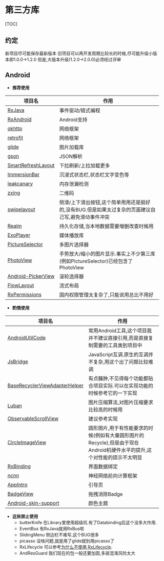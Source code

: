 # 第三方库
[TOC]
## 约定
新项目尽可能保存最新版本
旧项目可以再开发周期比较长的时候,尽可能升级小版本即1.0.0->1.2.0
但是,大版本升级(1.2.0->2.0.0)必须经过评审
## Android
- **推荐使用**

| 项目名 | 作用 |
| ------ | ------ |
|[RxJava](https://github.com/ReactiveX/RxJava)| 事件驱动/链式编程|
|[RxAndroid](https://github.com/ReactiveX/RxAndroid)|Android支持|
|[okhttp](https://github.com/square/okhttp)|网络框架|
|[retrofit](https://github.com/square/retrofit)|网络框架|
|[glide](https://github.com/bumptech/glide)|图片加载库|
|[gson](https://github.com/google/gson)|JSON解析|
|[SmartRefreshLayout](https://github.com/scwang90/SmartRefreshLayout)|下拉刷新/上拉加载更多|
|[ImmersionBar](https://github.com/gyf-dev/ImmersionBar)|沉浸式状态栏,状态栏文字变色等|
|[leakcanary](https://github.com/square/leakcanary)|内存泄漏检测|
|[zxing](https://github.com/zxing/zxing)|二维码|
|[swipelayout](https://github.com/daimajia/AndroidSwipeLayout)|侧滑/上下滑出按钮,这个简单用用还是挺好的,没有BUG.但是如果太过复杂的页面建议自己写,避免滑动事件冲突|
|[Realm](https://github.com/realm/realm-java)|持久化存储,当本地数据需要增删改查时候用|
|[ExoPlayer](https://github.com/google/ExoPlayer)|媒体播放库|
|[PictureSelector](https://github.com/search?o=desc&p=18&q=android&s=stars&type=Repositories)|多图片选择器|
|[PhotoView](https://github.com/chrisbanes/PhotoView)|手势放大/缩小的图片显示.事实上不少第三库(例如PictureSelector)已经包含了PhotoView|
|[Android-PickerView](https://github.com/Bigkoo/Android-PickerView)|滚轮选择器|
|[FlowLayout](https://github.com/hongyangAndroid/FlowLayout)|流式布局|
|[RxPermissions](https://github.com/tbruyelle/RxPermissions)|国内权限管理太复杂了,只能说用总比不用好|
- **酌情使用**
 
| 项目名 | 作用 |
| ------ | ------ |
|[AndroidUtilCode](https://github.com/Blankj/AndroidUtilCode/blob/master/utilcode/README-CN.md)|常用Android工具,这个项目我并不建议直接引用,而是直接复制需要的工具类到项目中|
|[JsBridge](https://github.com/lzyzsd/JsBridge)|JavaScript互调.原生的互调并不复杂,用这个出了问题比较难调||
|[BaseRecyclerViewAdapterHelper](https://github.com/CymChad/BaseRecyclerViewAdapterHelper)|有点臃肿,不见得每个功能都贴合项目实际.可以在实现功能的时候参考它的一下实现|
|[Luban](https://github.com/Curzibn/Luban)|图片压缩算法,对图片压缩要求比较高的时候用|
|[ObservableScrollView](https://github.com/ksoichiro/Android-ObservableScrollView)|建议参考实现|
|[CircleImageView](https://github.com/hdodenhof/CircleImageView)|圆形图片,用于有性能要求的时候(例如有大量圆形图片的Recycle),但是由于现在Android机硬件水平的提升,这个对性能的提示不太明显|
[RxBinding](https://github.com/JakeWharton/RxBinding)|界面数据绑定|
|[ncnn](https://github.com/Tencent/ncnn)|神经网络前向计算框架|
|[AppIntro](https://github.com/AppIntro/AppIntro)|引导页|
|[BadgeView](https://github.com/qstumn/BadgeView)|拖拽消除Badge|
|[Android-skin-support](https://github.com/ximsfei/Android-skin-support)|颜色主题|


- **这些禁止使用**
    - butterKnife 在Library里使用超级坑.有了Databinding后这个没多大作用.
    - EventBus 有RxJava就用RxBus啦
    - SlidingMenu 侧边栏不难写,这个BUG很多
    - picasso 没啥问题,就是用了glide就别用picasso了
    - RxLifecycle 可以参考[为什么不使用 RxLifecycle](https://www.jianshu.com/p/6627e97eba8d).
    - AndResGuard 我们现在的包一般还要加固,多层混淆风险太大